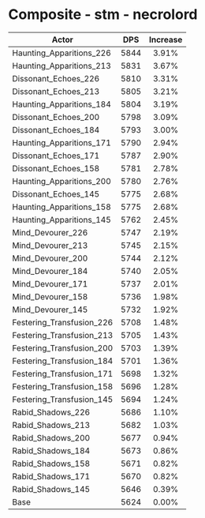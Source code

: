 # Composite - stm - necrolord
| Actor | DPS | Increase |
|---|:---:|:---:|
|Haunting_Apparitions_226|5844|3.91%|
|Haunting_Apparitions_213|5831|3.67%|
|Dissonant_Echoes_226|5810|3.31%|
|Dissonant_Echoes_213|5805|3.21%|
|Haunting_Apparitions_184|5804|3.19%|
|Dissonant_Echoes_200|5798|3.09%|
|Dissonant_Echoes_184|5793|3.00%|
|Haunting_Apparitions_171|5790|2.94%|
|Dissonant_Echoes_171|5787|2.90%|
|Dissonant_Echoes_158|5781|2.78%|
|Haunting_Apparitions_200|5780|2.76%|
|Dissonant_Echoes_145|5775|2.68%|
|Haunting_Apparitions_158|5775|2.68%|
|Haunting_Apparitions_145|5762|2.45%|
|Mind_Devourer_226|5747|2.19%|
|Mind_Devourer_213|5745|2.15%|
|Mind_Devourer_200|5744|2.12%|
|Mind_Devourer_184|5740|2.05%|
|Mind_Devourer_171|5737|2.01%|
|Mind_Devourer_158|5736|1.98%|
|Mind_Devourer_145|5732|1.92%|
|Festering_Transfusion_226|5708|1.48%|
|Festering_Transfusion_213|5705|1.43%|
|Festering_Transfusion_200|5703|1.39%|
|Festering_Transfusion_184|5701|1.36%|
|Festering_Transfusion_171|5698|1.32%|
|Festering_Transfusion_158|5696|1.28%|
|Festering_Transfusion_145|5694|1.24%|
|Rabid_Shadows_226|5686|1.10%|
|Rabid_Shadows_213|5682|1.03%|
|Rabid_Shadows_200|5677|0.94%|
|Rabid_Shadows_184|5673|0.86%|
|Rabid_Shadows_158|5671|0.82%|
|Rabid_Shadows_171|5670|0.82%|
|Rabid_Shadows_145|5646|0.39%|
|Base|5624|0.00%|
